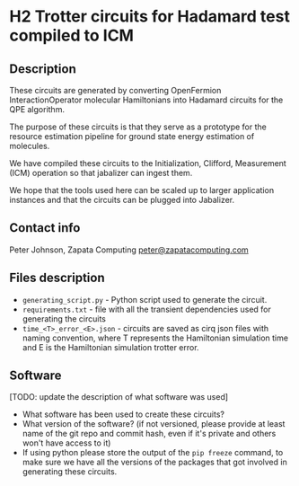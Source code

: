 # H2 Trotter circuits for Hadamard test compiled to ICM

## Description

These circuits are generated by converting OpenFermion InteractionOperator molecular Hamiltonians into Hadamard circuits for the QPE algorithm.

The purpose of these circuits is that they serve as a prototype for the resource estimation pipeline for ground state energy estimation of molecules.

We have compiled these circuits to the Initialization, Clifford, Measurement (ICM) operation so that jabalizer can ingest them.

We hope that the tools used here can be scaled up to larger application instances and that the circuits can be plugged into Jabalizer.


## Contact info

Peter Johnson, Zapata Computing peter@zapatacomputing.com

## Files description

- `generating_script.py` - Python script used to generate the circuit.
- `requirements.txt` - file with all the transient dependencies used for generating the circuits
- `time_<T>_error_<E>.json` - circuits are saved as cirq json files with naming convention, where T represents the Hamiltonian simulation time and E is the Hamiltonian simulation trotter error.

## Software
[TODO: update the description of what software was used]
- What software has been used to create these circuits? 
- What version of the software? (if not versioned, please provide at least name of the git repo and commit hash, even if it's private and others won't have access to it)
- If using python please store the output of the `pip freeze` command, to make sure we have all the versions of the packages that got involved in generating these circuits.
